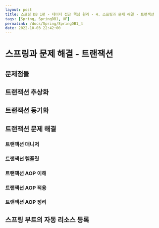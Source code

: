 ```yaml
---
layout: post
title: 스프링 DB 1편 - 데이터 접근 핵심 원리 - 4. 스프링과 문제 해결 - 트랜잭션
tags: [Spring, SpringDB1, UF]
permalink: /docs/Spring/SpringDB1_4
date: 2022-10-03 22:42:00
---
```

# 스프링과 문제 해결 - 트랜잭션

## 문제점들
## 트랜잭션 추상화
## 트랜잭션 동기화
## 트랜잭션 문제 해결
### 트랜잭션 매니저
### 트랜잭션 템플릿
### 트랜잭션 AOP 이해
### 트랜잭션 AOP 적용
### 트랜잭션 AOP 정리
## 스프링 부트의 자동 리소스 등록